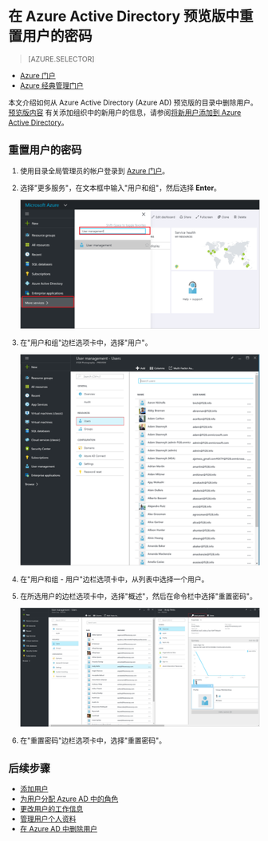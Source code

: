 <properties
	pageTitle="在 Azure Active Directory 预览版中重置用户的密码 | Azure"
	description="说明如何在 Azure Active Directory 中重置用户的密码"
	services="active-directory"
	documentationCenter=""
	authors="curtand"
	manager="femila"
	editor=""/>

<tags
	ms.service="active-directory"
	ms.workload="identity"
	ms.tgt_pltfrm="na"
	ms.devlang="na"
	ms.topic="article"
	ms.date="09/12/2016"
	ms.author="curtand"
   	wacn.date="10/11/2016"/>

# 在 Azure Active Directory 预览版中重置用户的密码

> [AZURE.SELECTOR]
- [Azure 门户](/documentation/articles/active-directory-users-reset-password-azure-portal/)
- [Azure 经典管理门户](/documentation/articles/active-directory-create-users-reset-password/)

本文介绍如何从 Azure Active Directory (Azure AD) 预览版的目录中删除用户。[预览版内容](/documentation/articles/active-directory-preview-explainer/) 有关添加组织中的新用户的信息，请参阅[将新用户添加到 Azure Active Directory](/documentation/articles/active-directory-users-create-azure-portal/)。

## 重置用户的密码

1.  使用目录全局管理员的帐户登录到 [Azure 门户](https://portal.azure.cn)。

2.  选择"更多服务"，在文本框中输入"用户和组"，然后选择 **Enter**。

    ![打开"用户管理"](./media/active-directory-users-reset-password-azure-portal/create-users-user-management.png)

3.  在"用户和组"边栏选项卡中，选择"用户"。

    ![打开"用户"边栏选项卡](./media/active-directory-users-reset-password-azure-portal/create-users-open-users-blade.png)

4. 在"用户和组 - 用户"边栏选项卡中，从列表中选择一个用户。

5. 在所选用户的边栏选项卡中，选择"概述"，然后在命令栏中选择"重置密码"。

    ![选择"重置密码"命令](./media/active-directory-users-reset-password-azure-portal/create-users-reset-password-command.png)

6. 在"重置密码"边栏选项卡中，选择"重置密码"。

## 后续步骤

- [添加用户](/documentation/articles/active-directory-users-create-azure-portal/)
- [为用户分配 Azure AD 中的角色](/documentation/articles/active-directory-users-assign-role-azure-portal/)
- [更改用户的工作信息](/documentation/articles/active-directory-users-work-info-azure-portal/)
- [管理用户个人资料](/documentation/articles/active-directory-users-profile-azure-portal/)
- [在 Azure AD 中删除用户](/documentation/articles/active-directory-users-delete-user-azure-portal/)

<!---HONumber=Mooncake_0926_2016-->
